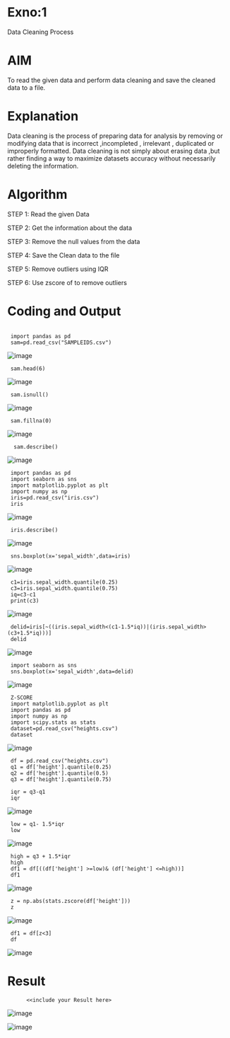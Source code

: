 # Exno:1
Data Cleaning Process

# AIM
To read the given data and perform data cleaning and save the cleaned data to a file.

# Explanation
Data cleaning is the process of preparing data for analysis by removing or modifying data that is incorrect ,incompleted , irrelevant , duplicated or improperly formatted. Data cleaning is not simply about erasing data ,but rather finding a way to maximize datasets accuracy without necessarily deleting the information.

# Algorithm
STEP 1: Read the given Data

STEP 2: Get the information about the data

STEP 3: Remove the null values from the data

STEP 4: Save the Clean data to the file

STEP 5: Remove outliers using IQR

STEP 6: Use zscore of to remove outliers

# Coding and Output
```

 import pandas as pd
 sam=pd.read_csv("SAMPLEIDS.csv")

```
![image](https://github.com/user-attachments/assets/fd918a72-771f-4b0c-964b-b0864cf59a59)
```
 sam.head(6)
```
![image](https://github.com/user-attachments/assets/0a78b725-d282-44cb-a1f5-7cbbb560582f)
```
 sam.isnull()
```
![image](https://github.com/user-attachments/assets/4a870bbd-d70c-466e-a303-a0b6e93438f7)
```
 sam.fillna(0)
```
![image](https://github.com/user-attachments/assets/8fb6b88c-f7e2-4a6a-8334-0510138272a6)
```
  sam.describe()
```
![image](https://github.com/user-attachments/assets/7fcb1756-44d4-4f24-893d-c8e833a6e879)
```
 import pandas as pd
 import seaborn as sns
 import matplotlib.pyplot as plt
 import numpy as np
 iris=pd.read_csv("iris.csv")
 iris
```
![image](https://github.com/user-attachments/assets/252c8bf8-3c09-46e0-8a70-6edf6619f91c)
```
 iris.describe()
```
![image](https://github.com/user-attachments/assets/68b83847-3060-4b05-bfbe-82405eff310c)
```
 sns.boxplot(x='sepal_width',data=iris)
```
![image](https://github.com/user-attachments/assets/dc115928-9627-4da7-8a3b-7acbb7cbb1be)
```
 c1=iris.sepal_width.quantile(0.25)
 c3=iris.sepal_width.quantile(0.75)
 iq=c3-c1
 print(c3)

```
![image](https://github.com/user-attachments/assets/7a1ef457-b533-413c-9dea-086e8f2a9757)
```
 delid=iris[~((iris.sepal_width<(c1-1.5*iq))|(iris.sepal_width>(c3+1.5*iq)))]
 delid
```
![image](https://github.com/user-attachments/assets/052716b9-3d99-4613-8855-9be4790b14ce)
```
 import seaborn as sns
 sns.boxplot(x='sepal_width',data=delid)
```

![image](https://github.com/user-attachments/assets/074354ed-50c1-4375-b9f4-c41c212b4a0b)
```
 Z-SCORE
 import matplotlib.pyplot as plt
 import pandas as pd
 import numpy as np
 import scipy.stats as stats
 dataset=pd.read_csv("heights.csv")
 dataset

```
![image](https://github.com/user-attachments/assets/ee4363e4-325c-4b47-8051-d654941e8da8)
```
 df = pd.read_csv("heights.csv")
 q1 = df['height'].quantile(0.25)
 q2 = df['height'].quantile(0.5)
 q3 = df['height'].quantile(0.75)

 iqr = q3-q1
 iqr
```
![image](https://github.com/user-attachments/assets/ba7b3cb8-98c2-44c5-ae28-ca2217f8ae25)
```
 low = q1- 1.5*iqr
 low
```
![image](https://github.com/user-attachments/assets/19d064b8-aca5-4098-a595-1cf31eb34cfa)
```
 high = q3 + 1.5*iqr
 high
 df1 = df[((df['height'] >=low)& (df['height'] <=high))]
 df1

```
![image](https://github.com/user-attachments/assets/a5b1bfa9-7e00-484b-96c2-01df4b21b305)
```
 z = np.abs(stats.zscore(df['height']))
 z
```
![image](https://github.com/user-attachments/assets/791f2abb-0528-49af-9626-d4427bc93d5b)
```
 df1 = df[z<3]
 df
```
![image](https://github.com/user-attachments/assets/b82e3946-1ee5-450a-9f9a-e5445e894073)


# Result
          <<include your Result here>

![image](https://github.com/user-attachments/assets/33213eac-43f9-4fdc-b059-f42056bc25de)

![image](https://github.com/user-attachments/assets/071bd377-8dce-48ed-a874-b52d9225345c)
